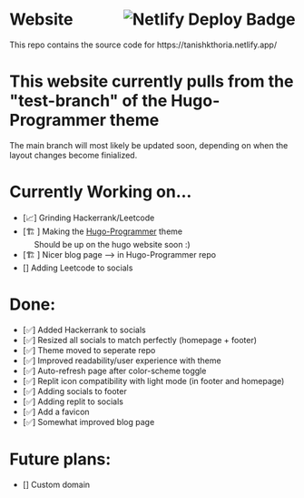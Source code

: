 <p> <h1>Website <img align="right" src="https://api.netlify.com/api/v1/badges/ae793709-8e1d-4896-9ea1-a1b9d4d6b4d7/deploy-status" alt="Netlify Deploy Badge"> </h1> </p>
This repo contains the source code for https://tanishkthoria.netlify.app/ 

# This website currently pulls from the "test-branch" of the Hugo-Programmer theme
The main branch will most likely be updated soon, depending on when the layout changes become finialized. 

# Currently Working on...
- [📈] Grinding Hackerrank/Leetcode
- [🏗️ ] Making the [Hugo-Programmer](https://github.com/TanishkThoria/Hugo-Programmer) theme <br/> &nbsp;&nbsp;&nbsp;&nbsp; Should be up on the hugo website soon :)
- [🏗️ ] Nicer blog page --> in Hugo-Programmer repo
- [] Adding Leetcode to socials

# Done:
- [✅] Added Hackerrank to socials
- [✅] Resized all socials to match perfectly (homepage + footer)
- [✅] Theme moved to seperate repo
- [✅] Improved readability/user experience with theme
- [✅] Auto-refresh page after color-scheme toggle
- [✅] Replit icon compatibility with light mode (in footer and homepage)
- [✅] Adding socials to footer
- [✅] Adding replit to socials
- [✅] Add a favicon
- [✅] Somewhat improved blog page

# Future plans:
- [] Custom domain

